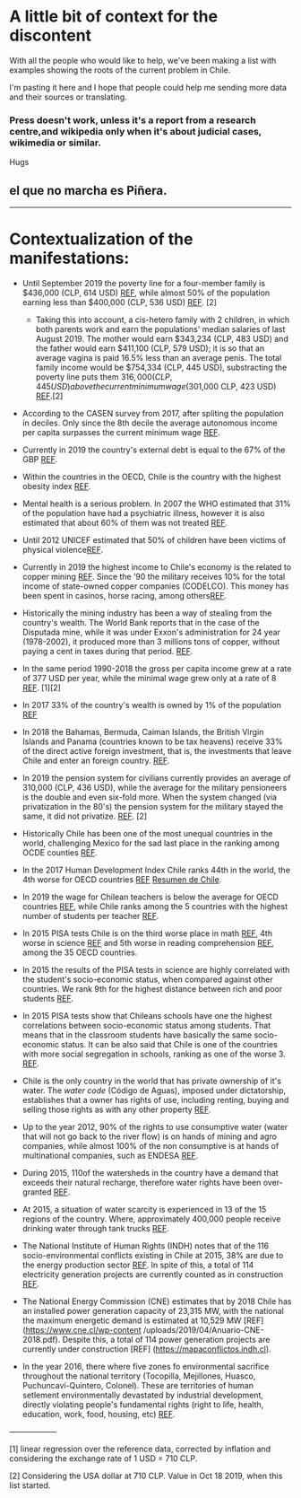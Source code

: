 # A little bit of context for the discontent

With all the people who would like to help, we've been making a list with examples showing the roots of the current problem in Chile.

I'm pasting it here and I hope that people could help me sending more data and their sources or translating.

### Press doesn't work, unless it's a report from a research centre,and wikipedia only when it's about judicial cases, wikimedia or similar.


Hugs

## el que no marcha es Piñera.

---

# **Contextualization of the manifestations**:


* Until September 2019 the poverty line for a four-member family is $436,000 (CLP, 614 USD) [REF](http://observatorio.ministeriodesarrollosocial.gob.cl/layout/doc/ipc/Valor_CBA_y_LPs_19.09.pdf), while almost 50% of the population earning less than $400,000 (CLP, 536 USD) [REF](http://www.fundacionsol.cl/estudios/losverdaderos-salarios-de-chile-2018/). [2]

    * Taking this into account, a cis-hetero family with 2 children, in which both parents work and earn the populations' median salaries of  last August 2019. The mother would earn $343,234 (CLP, 483 USD) and the father would earn $411,100 (CLP, 579 USD); it is so that an average vagina is paid  16.5% less than an average penis. The total family income would be $754,334 (CLP, 445 USD), substracting the poverty line puts them $316,000 (CLP, 445 USD) above the current minimum wage ($301,000 CLP, 423 USD) [REF](https://ine.cl/prensa/detalle-prensa/2019/08/13/ingreso-laboral-promedio-mensual-en-chile-fue-de-$573.964-en-2018).[2]

* According to the CASEN survey from 2017, after spliting the population in deciles. Only since the 8th decile the average autonomous income per capita surpasses the current minimum wage [REF](http://observatorio.ministeriodesarrollosocial.gob.cl/casen-multidimensional/casen/casen_2017.php).

* Currently in 2019 the country's external debt is equal to the 67% of the GBP [REF](https://www.bcentral.cl/deuda-externa).

* Within the countries in the OECD, Chile is the country with the highest obesity index [REF](https://data.oecd.org/chart/5ILm).

* Mental health is a serious problem. In 2007 the WHO estimated that 31% of the population have had a psychiatric illness, however it is also estimated that about 60% of them was not treated [REF](https://www.who.int/mental_health/policy/country/chile/en/).

* Until 2012 UNICEF estimated that 50% of children have been victims of physical violence[REF](https://unicef.cl/web/tabla-5-indicadores-para-la-dimension-proteccion/).

* Currently in 2019 the highest income to Chile's economy is the related to copper mining [REF](https://en.wikipedia.org/wiki/Economy_of_Chile#/media/File:Tree_map_export_2009_Chile.jpeg). Since the ’90 the military receives 10% for the total income of state-owned copper companies (CODELCO). This money has been spent in casinos, horse racing, among others[REF](https://es.wikipedia.org/wiki/Milicogate).

* Historically the mining industry has been a way of stealing from the country's wealth. The World Bank reports that in the case of the Disputada mine, while it was under Exxon's administration for 24 year (1978-2002), it produced more than 3 millions tons of copper, without paying a cent in taxes during that period. [REF](https://siteresources.worldbank.org/INTOGMC/Resources/336099-1156955107170/miningroyaltiespublication.pdf).

* In the same period 1990-2018 the gross per capita income grew at a rate of 377 USD per year, while the minimal wage grew only at a rate of 8 [REF](https://data.worldbank.org/country/chile). [1][2]

* In 2017 33% of the country's wealth is owned by 1% of the population [REF](http://www.fundacionsol.cl/2017/07/banco-central-quintil-mas-rico-concentra-72-la-riqueza-chile/)

* In 2018 the Bahamas, Bermuda, Caiman Islands, the British Virgin Islands and Panama (countries known to be tax heavens) receive 33% of the direct active foreign investment, that is, the investments that leave Chile and enter an foreign country. [REF](https://si3.bcentral.cl/estadisticas/Principal1/Estudios/SE/BDP/IED.html).

* In 2019 the pension system for civilians currently provides an average of 310,000 (CLP, 436 USD), while the average for the military pensioneers is the double and even six-fold more. When the system changed (via privatization in the 80's) the pension system for the military stayed the same, it did not privatize. [REF](http://www.fundacionsol.cl/estudios/pensiones-por-la-fuerza-2019/). [2]

* Historically Chile has been one of the most unequal countries in the world, challenging Mexico for the sad last place in the ranking among OCDE counties [REF](https://data.oecd.org/chart/5Ivh).

* In the 2017 Human Development Index  Chile ranks 44th in the world, the 4th worse for OECD countries [REF](http://hdr.undp.org/en/data) [Resumen de Chile](http://hdr.undp.org/en/countries/profiles/CHL).

* In 2019 the wage for Chilean teachers is below the average for OECD countries [REF](https://data.oecd.org/teachers/teachers-salaries.htm), while Chile ranks among the 5 countries with the highest number of students per teacher [REF](https://data.oecd.org/chart/5IGj).

* In 2015 PISA tests Chile is on the third worse place in math [REF](https://data.oecd.org/chart/5IGk), 4th worse in science  [REF](https://data.oecd.org/chart/5IGm) and 5th worse in reading comprehension [REF](https://data.oecd.org/chart/5IKW), among the 35 OECD countries.

* In 2015 the results of the PISA tests in science are highly correlated with the student's socio-economic status, when compared against other countries. We rank 9th for the highest distance between rich and poor students [REF](http://gpseducation.oecd.org/CountryProfile?primaryCountry=CHL&treshold=10&topic=PI).

* In 2015 PISA tests show that Chileans schools have one the highest correlations between socio-economic status among students. That means that in the classroom students have basically the same socio-economic status. It can be also said that Chile is one of the countries with more social segregation in schools, ranking as one of the worse 3. [REF](http://gpseducation.oecd.org/CountryProfile?primaryCountry=CHL&treshold=10&topic=PI).

* Chile is the only country in the world that has private ownership of it's water. The *water code* (Código de Aguas), imposed under dictatorship, establishes that a owner has rights of use, including renting, buying and selling those rights as with any other property [REF](https://www.leychile.cl/Navegar?idNorma=5605).

* Up to the year 2012, 90% of the rights to use consumptive water (water that will not go back to the river flow) is on hands of mining and agro companies, while almost 100% of the non consumptive is at hands of multinational companies, such as ENDESA [REF](https://ciperchile.cl/2012/02/17/la-privatizacion-de-las-aguas-en-chile-viola-los-derechos-humanos/).

* During 2015, 110of the watersheds in the country have a demand that exceeds their natural recharge, therefore water rights have been over-granted [REF](https://www.interior.gob.cl/media/2015/04/recursos_hidricos.pdf).

* At 2015, a situation of water scarcity is experienced in 13 of the 15 regions of the country. Where, approximately 400,000 people receive drinking water through tank trucks [REF](https://www.interior.gob.cl/media/2015/04/recursos_hidricos.pdf).

* The National Institute of Human Rights (INDH) notes that of the 116 socio-environmental conflicts existing in Chile at 2015, 38% are due to the energy production sector [REF](mapaconflictos.indh.cl). In spite of this, a total of 114 electricity generation projects are currently counted as in construction [REF](mapaconflictos.indh.cl).

* The National Energy Commission (CNE) estimates that by 2018 Chile has an installed power generation capacity of 23,315 MW, with the national the maximum energetic demand is estimated at 10,529 MW [REF] (https://www.cne.cl/wp-content /uploads/2019/04/Anuario-CNE-2018.pdf). Despite this, a total of 114 power generation projects are currently under construction [REF] (https://mapaconflictos.indh.cl).

* In the year 2016, there where five zones fo environmental sacrifice throughout the national territory (Tocopilla, Mejillones, Huasco, Puchuncaví-Quintero, Colonel). These are territories of human setlement environmentally devastated by industrial development, directly violating people's fundamental rights (right to life, health, education, work, food, housing, etc) [REF](https://www.terram.cl/2016/02/infografias-conoce-las-zonas-de-sacrificio-ambiental-del-pais-2/).


——————

[1] linear regression over the reference data, corrected by inflation and considering the exchange rate of 1 USD = 710 CLP.

[2] Considering the USA dollar at 710 CLP. Value in Oct 18 2019, when this list started.

